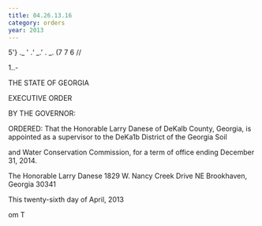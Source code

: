 ```yaml
---
title: 04.26.13.16
category: orders
year: 2013
---
```

   

5'} ._ ' .‘ _.'
. _.
 (7 7 6 //

1..-

THE STATE OF GEORGIA

EXECUTIVE ORDER

BY THE GOVERNOR:

ORDERED: That the Honorable Larry Danese of DeKalb County, Georgia, is
appointed as a supervisor to the DeKa1b District of the Georgia Soil

and Water Conservation Commission, for a term of office ending
December 31, 2014.

The Honorable Larry Danese
1829 W. Nancy Creek Drive NE
Brookhaven, Georgia 30341

This twenty-sixth day of April, 2013

     

om T

